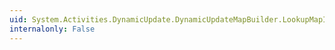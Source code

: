 ```yaml
---
uid: System.Activities.DynamicUpdate.DynamicUpdateMapBuilder.LookupMapItem
internalonly: False
---
```

